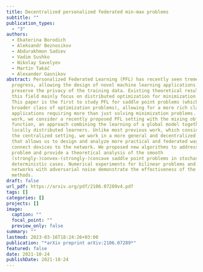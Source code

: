 ```yaml
---
title: Decentralized personalized federated min-max problems
subtitle: ""
publication_types:
  - "3"
authors:
  - Ekaterina Borodich
  - Aleksandr Beznosikov
  - Abdurakhmon Sadiev
  - Vadim Sushko
  - Nikolay Savelyev
  - Martin Takáč
  - Alexander Gasnikov
abstract: Personalized Federated Learning (PFL) has recently seen tremendous
  progress, allowing the design of novel machine learning applications to
  preserve the privacy of the training data. Existing theoretical results in
  this field mainly focus on distributed optimization for minimization problems.
  This paper is the first to study PFL for saddle point problems (which cover a
  broader class of optimization problems), allowing for a more rich class of
  applications requiring more than just solving minimization problems. In this
  work, we consider a recently proposed PFL setting with the mixing objective
  function, an approach combining the learning of a global model together with
  locally distributed learners. Unlike most previous work, which considered only
  the centralized setting, we work in a more general and decentralized setup
  that allows us to design and analyze more practical and federated ways to
  connect devices to the network. We proposed new algorithms to address this
  problem and provide a theoretical analysis of the smooth
  (strongly-)convex-(strongly-)concave saddle point problems in stochastic and
  deterministic cases. Numerical experiments for bilinear problems and neural
  networks with adversarial noise demonstrate the effectiveness of the proposed
  methods.
draft: false
url_pdf: https://arxiv.org/pdf/2106.07289v4.pdf
tags: []
categories: []
projects: []
image:
  caption: ""
  focal_point: ""
  preview_only: false
summary: ""
lastmod: 2023-03-16T18:24:26+03:00
publication: "*arXiv preprint arXiv:2106.07289*"
featured: false
date: 2021-10-24
publishDate: 2021-10-24
---
```



